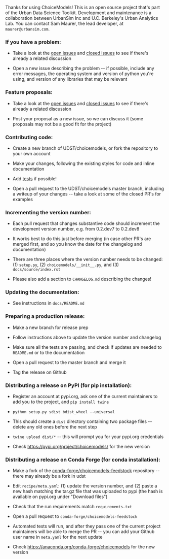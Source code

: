 Thanks for using ChoiceModels! This is an open source project that's part of the Urban Data Science Toolkit. Development and maintenance is a collaboration between UrbanSim Inc and U.C. Berkeley's Urban Analytics Lab. You can contact Sam Maurer, the lead developer, at `maurer@urbansim.com`.


### If you have a problem:

- Take a look at the [open issues](https://github.com/UDST/choicemodels/issues) and [closed issues](https://github.com/UDST/choicemodels/issues?q=is%3Aissue+is%3Aclosed) to see if there's already a related discussion

- Open a new issue describing the problem -- if possible, include any error messages, the operating system and version of python you're using, and version of any libraries that may be relevant


### Feature proposals:

- Take a look at the [open issues](https://github.com/UDST/choicemodels/issues) and [closed issues](https://github.com/UDST/choicemodels/issues?q=is%3Aissue+is%3Aclosed) to see if there's already a related discussion

- Post your proposal as a new issue, so we can discuss it (some proposals may not be a good fit for the project)


### Contributing code:

- Create a new branch of UDST/choicemodels, or fork the repository to your own account

- Make your changes, following the existing styles for code and inline documentation

- Add [tests](https://github.com/UDST/choicemodels/tree/master/tests) if possible!

- Open a pull request to the UDST/choicemodels master branch, including a writeup of your changes -- take a look at some of the closed PR's for examples


### Incrementing the version number:

- Each pull request that changes substantive code should increment the development version number, e.g. from 0.2.dev7 to 0.2.dev8

- It works best to do this just before merging (in case other PR's are merged first, and so you know the date for the changelog and documentation)

- There are three places where the version number needs to be changed: (1) `setup.py`, (2) `choicemodels/__init__.py`, and (3) `docs/source/index.rst`

- Please also add a section to `CHANGELOG.md` describing the changes!


### Updating the documentation: 

- See instructions in `docs/README.md`


### Preparing a production release:

- Make a new branch for release prep

- Follow instructions above to update the version number and changelog

- Make sure all the tests are passing, and check if updates are needed to `README.md` or to the documentation

- Open a pull request to the master branch and merge it

- Tag the release on Github


### Distributing a release on PyPI (for pip installation):

- Register an account at pypi.org, ask one of the current maintainers to add you to the project, and `pip install twine`

- `python setup.py sdist bdist_wheel --universal`

- This should create a `dist` directory containing two package files -- delete any old ones before the next step

- `twine upload dist/*` -- this will prompt you for your pypi.org credentials

- Check https://pypi.org/project/choicemodels/ for the new version


### Distributing a release on Conda Forge (for conda installation):

- Make a fork of the [conda-forge/choicemodels-feedstock](https://github.com/conda-forge/choicemodels-feedstock) repository -- there may already be a fork in udst

- Edit `recipe/meta.yaml`: (1) update the version number, and (2) paste a new hash matching the tar.gz file that was uploaded to pypi (the hash is available on pypi.org under "Download files")

- Check that the run requirements match `requirements.txt`

- Open a pull request to `conda-forge/choicemodels-feedstock`

- Automated tests will run, and after they pass one of the current project maintainers will be able to merge the PR -- you can add your Github user name in `meta.yaml` for the next update

- Check https://anaconda.org/conda-forge/choicemodels for the new version
